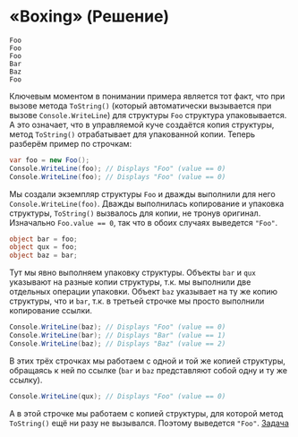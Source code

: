 # «Boxing» (Решение)
```
Foo
Foo
Foo
Bar
Baz
Foo
```
Ключевым моментом в понимании примера является тот факт, что при вызове метода `ToString()` (который автоматически вызывается при вызове `Console.WriteLine`) для структуры `Foo` структура упаковывается. А это означает, что в управляемой куче создаётся копия структуры, метод `ToString()` отрабатывает для упакованной копии. Теперь разберём пример по строчкам:
```cs
var foo = new Foo();
Console.WriteLine(foo); // Displays "Foo" (value == 0)
Console.WriteLine(foo); // Displays "Foo" (value == 0)
```
Мы создали экземпляр структуры `Foo` и дважды выполнили для него `Console.WriteLine(foo)`. Дважды выполнилась копирование и упаковка структуры, `ToString()` вызвалось для копии, не тронув оригинал. Изначально `Foo.value == 0`, так что в обоих случаях выведется `"Foo"`.
```cs
object bar = foo;
object qux = foo;
object baz = bar;
```
Тут мы явно выполняем упаковку структуры. Объекты `bar` и `qux` указывают на разные копии структуры, т.к. мы выполнили две отдельных операции упаковки. Объект `baz` указывает на ту же копию структуры, что и `bar`, т.к. в третьей строчке мы просто выполнили копирование ссылки.
```cs
Console.WriteLine(baz); // Displays "Foo" (value == 0)
Console.WriteLine(bar); // Displays "Bar" (value == 1)
Console.WriteLine(baz); // Displays "Baz" (value == 2)
```
В этих трёх строчках мы работаем с одной и той же копией структуры, обращаясь к ней по ссылке (`bar` и `baz` представляют собой одну и ту же ссылку).
```cs
Console.WriteLine(qux); // Displays "Foo" (value == 0)
```
А в этой строчке мы работаем с копией структуры, для которой метод `ToString()` ещё ни разу не вызывался. Поэтому выведется `"Foo"`.
[Задача](./Boxing-Q.md)
